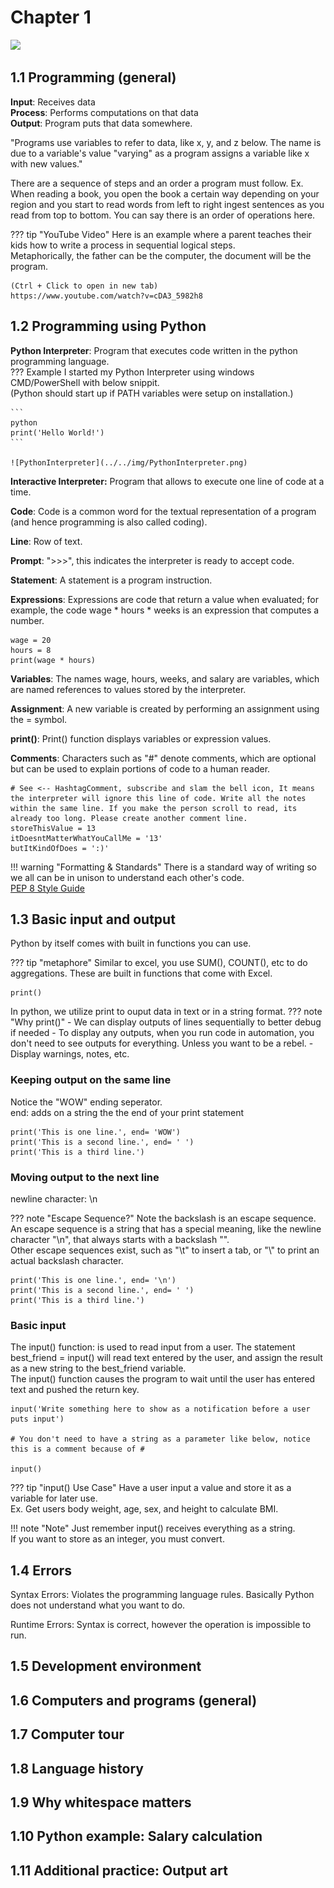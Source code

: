 # Chapter 1 

<img src="https://media1.giphy.com/media/TrhpJt1hFqgCI/200w.gif?cid=6c09b952034xdcm0udz441w16o9jp0tkvhno8nsomvz8wqow&ep=v1_gifs_search&rid=200w.gif&ct=g" />  

## 1.1 Programming (general)  
**Input**:
Receives data  
**Process**:
Performs computations on that data  
**Output**:
Program puts that data somewhere. 

"Programs use variables to refer to data, like x, y, and z below. The name is due to a variable's value "varying" as a program assigns a variable like x with new values."  

There are a sequence of steps and an order a program must follow. Ex. When reading a book, you open the book a certain way depending on your region and you start to read words from left to right ingest sentences as you read from top to bottom. You can say there is an order of operations here.  

??? tip "YouTube Video"
    Here is an example where a parent teaches their kids how to write a process in sequential logical steps.  
    Metaphorically, the father can be the computer, the document will be the program.  

    (Ctrl + Click to open in new tab)  
    https://www.youtube.com/watch?v=cDA3_5982h8

## 1.2 Programming using Python  
**Python Interpreter**:
Program that executes code written in the python programming language.  
??? Example
    I started my Python Interpreter using windows CMD/PowerShell with below snippit.  
    (Python should start up if PATH variables were setup on installation.)  

    ```
    python
    print('Hello World!')
    ```  
    
    ![PythonInterpreter](../../img/PythonInterpreter.png)

**Interactive Interpreter:**
Program that allows to execute one line of code at a time.  

**Code**:
Code is a common word for the textual representation of a program (and hence programming is also called coding).  

**Line**:
Row of text.  

**Prompt**:
">>>", this indicates the interpreter is ready to accept code.  

**Statement**:
A statement is a program instruction.  

**Expressions**:
Expressions are code that return a value when evaluated; for example, the code wage * hours * weeks is an expression that computes a number.  
```
wage = 20
hours = 8
print(wage * hours)
```

**Variables**:
The names wage, hours, weeks, and salary are variables, which are named references to values stored by the interpreter.  

**Assignment**:
A new variable is created by performing an assignment using the = symbol.  

**print()**:
Print() function displays variables or expression values.

**Comments**:
Characters such as "#" denote comments, which are optional but can be used to explain portions of code to a human reader.  

```
# See <-- HashtagComment, subscribe and slam the bell icon, It means the interpreter will ignore this line of code. Write all the notes within the same line. If you make the person scroll to read, its already too long. Please create another comment line.
storeThisValue = 13
itDoesntMatterWhatYouCallMe = '13'
butItKindOfDoes = ':)'  
```  

!!! warning "Formatting & Standards"
    There is a standard way of writing so we all can be in unison to understand each other's code.  
    [PEP 8 Style Guide](https://peps.python.org/pep-0008/#:~:text=The%204%2Dspace%20rule%20is%20optional%20for%20continuation%20lines.&text=(Also%20see%20the%20discussion%20of,or%20after%20binary%20operators%20below.))  

## 1.3 Basic input and output  
Python by itself comes with built in functions you can use. 

??? tip "metaphore"
    Similar to excel, you use SUM(), COUNT(), etc to do aggregations. These are built in functions that come with Excel.  

```
print()
```

In python, we utilize print to ouput data in text or in a string format.
??? note "Why print()"
    - We can display outputs of lines sequentially to better debug if needed
    - To display any outputs, when you run code in automation, you don't need to see outputs for everything. Unless you want to be a rebel.
    - Display warnings, notes, etc.  

### Keeping output on the same line
Notice the "WOW" ending seperator.  
end: adds on a string the the end of your print statement  

```
print('This is one line.', end= 'WOW')
print('This is a second line.', end= ' ')
print('This is a third line.')
```

### Moving output to the next line
newline character:
\n  

??? note "Escape Sequence?"
    Note the backslash is an escape sequence.  
    An escape sequence is a string that has a special meaning, like the newline character "\n", that always starts with a backslash "\".  
    Other escape sequences exist, such as "\t" to insert a tab, or "\\" to print an actual backslash character.

```
print('This is one line.', end= '\n')
print('This is a second line.', end= ' ')
print('This is a third line.')
```

### Basic input
The input() function:
is used to read input from a user. The statement best_friend = input() will read text entered by the user, and assign the result as a new string to the best_friend variable.  
The input() function causes the program to wait until the user has entered text and pushed the return key.  

```
input('Write something here to show as a notification before a user puts input')

# You don't need to have a string as a parameter like below, notice this is a comment because of #

input()
```

??? tip "input() Use Case"
    Have a user input a value and store it as a variable for later use.  
    Ex. Get users body weight, age, sex, and height to calculate BMI.

!!! note "Note"
    Just remember input() receives everything as a string.  
    If you want to store as an integer, you must convert.  

## 1.4 Errors  
Syntax Errors:
Violates the programming language rules. Basically Python does not understand what you want to do.  

Runtime Errors:
Syntax is correct, however the operation is impossible to run.  

## 1.5 Development environment  
## 1.6 Computers and programs (general)  
## 1.7 Computer tour  
## 1.8 Language history  
## 1.9 Why whitespace matters  
## 1.10 Python example: Salary calculation  
## 1.11 Additional practice: Output art  